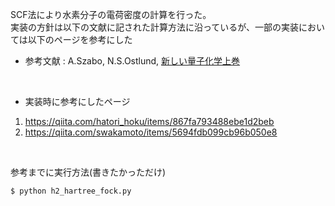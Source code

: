 SCF法により水素分子の電荷密度の計算を行った。<br>
実装の方針は以下の文献に記された計算方法に沿っているが、一部の実装においては以下のページを参考にした
<br>

- 参考文献 : A.Szabo, N.S.Ostlund, [新しい量子化学上巻](https://www.amazon.co.jp/%E6%96%B0%E3%81%97%E3%81%84%E9%87%8F%E5%AD%90%E5%8C%96%E5%AD%A6%E2%80%95%E9%9B%BB%E5%AD%90%E6%A7%8B%E9%80%A0%E3%81%AE%E7%90%86%E8%AB%96%E5%85%A5%E9%96%80%E3%80%88%E4%B8%8A%E3%80%89-Attila-Szabo/dp/4130621114)
<br>

- 実装時に参考にしたページ
1. https://qiita.com/hatori_hoku/items/867fa793488ebe1d2beb
2. https://qiita.com/swakamoto/items/5694fdb099cb96b050e8
<br>

参考までに実行方法(書きたかっただけ) 

    $ python h2_hartree_fock.py
